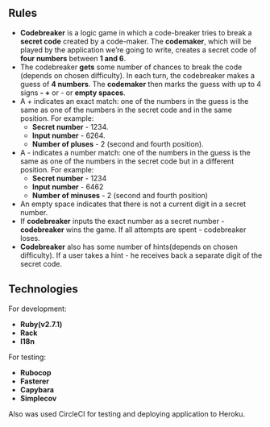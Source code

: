 ## Rules
- **Codebreaker** is a logic game in which a code-breaker tries to break a **secret code** created by a code-maker. The **codemaker**, which will be played by the application we’re going to write, creates a secret code of **four numbers** between **1 and 6**.
- The codebreaker **gets** some number of chances to break the code (depends on chosen difficulty). In each turn, the codebreaker makes a guess of **4 numbers**. The **codemaker** then marks the guess with up to 4 signs **- +** or - or **empty spaces**.
- A + indicates an exact match: one of the numbers in the guess is the same as one of the numbers in the secret code and in the same position. For example:
  - **Secret number** - 1234.
  - **Input number** - 6264.
  - **Number of pluses** - 2 (second and fourth position).
- A - indicates a number match: one of the numbers in the guess is the same as one of the numbers in the secret code but in a different position. For example:
  - **Secret number** - 1234
  - **Input number** - 6462
  - **Number of minuses** - 2 (second and fourth position)
- An empty space indicates that there is not a current digit in a secret number.
- If **codebreaker** inputs the exact number as a secret number - **codebreaker** wins the game. If all attempts are spent - codebreaker loses.
- **Codebreaker** also has some number of hints(depends on chosen difficulty). If a user takes a hint - he receives back a separate digit of the secret code.
## Technologies
For development:
- **Ruby(v2.7.1)**
- **Rack**
- **I18n**

For testing:
- **Rubocop**
- **Fasterer**
- **Capybara**
- **Simplecov**

Also was used CircleCI for testing and deploying application to Heroku.
